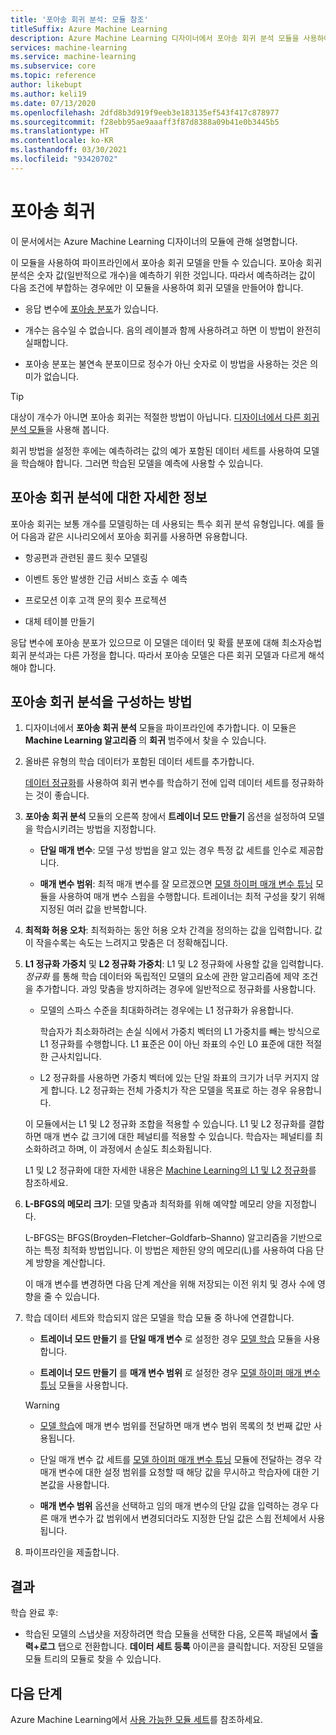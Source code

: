 ```yaml
---
title: '포아송 회귀 분석: 모듈 참조'
titleSuffix: Azure Machine Learning
description: Azure Machine Learning 디자이너에서 포아송 회귀 분석 모듈을 사용하여 포아송 회귀 모델을 만드는 방법을 알아봅니다.
services: machine-learning
ms.service: machine-learning
ms.subservice: core
ms.topic: reference
author: likebupt
ms.author: keli19
ms.date: 07/13/2020
ms.openlocfilehash: 2dfd8b3d919f9eeb3e183135ef543f417c878977
ms.sourcegitcommit: f28ebb95ae9aaaff3f87d8388a09b41e0b3445b5
ms.translationtype: HT
ms.contentlocale: ko-KR
ms.lasthandoff: 03/30/2021
ms.locfileid: "93420702"
---
```

# <a name="poisson-regression"></a>포아송 회귀

이 문서에서는 Azure Machine Learning 디자이너의 모듈에 관해 설명합니다.

이 모듈을 사용하여 파이프라인에서 포아송 회귀 모델을 만들 수 있습니다. 포아송 회귀 분석은 숫자 값(일반적으로 개수)을 예측하기 위한 것입니다. 따라서 예측하려는 값이 다음 조건에 부합하는 경우에만 이 모듈을 사용하여 회귀 모델을 만들어야 합니다.

- 응답 변수에 [포아송 분포](https://en.wikipedia.org/wiki/Poisson_distribution)가 있습니다.  

- 개수는 음수일 수 없습니다. 음의 레이블과 함께 사용하려고 하면 이 방법이 완전히 실패합니다.

- 포아송 분포는 불연속 분포이므로 정수가 아닌 숫자로 이 방법을 사용하는 것은 의미가 없습니다.

> [!TIP]
> 대상이 개수가 아니면 포아송 회귀는 적절한 방법이 아닙니다. [디자이너에서 다른 회귀 분석 모듈](./module-reference.md#machine-learning-algorithms)을 사용해 봅니다. 

회귀 방법을 설정한 후에는 예측하려는 값의 예가 포함된 데이터 세트를 사용하여 모델을 학습해야 합니다. 그러면 학습된 모델을 예측에 사용할 수 있습니다.

## <a name="more-about-poisson-regression"></a>포아송 회귀 분석에 대한 자세한 정보

포아송 회귀는 보통 개수를 모델링하는 데 사용되는 특수 회귀 분석 유형입니다. 예를 들어 다음과 같은 시나리오에서 포아송 회귀를 사용하면 유용합니다.

- 항공편과 관련된 콜드 횟수 모델링

- 이벤트 동안 발생한 긴급 서비스 호출 수 예측

- 프로모션 이후 고객 문의 횟수 프로젝션

- 대체 테이블 만들기

응답 변수에 포아송 분포가 있으므로 이 모델은 데이터 및 확률 분포에 대해 최소자승법 회귀 분석과는 다른 가정을 합니다. 따라서 포아송 모델은 다른 회귀 모델과 다르게 해석해야 합니다.

## <a name="how-to-configure-poisson-regression"></a>포아송 회귀 분석을 구성하는 방법

1. 디자이너에서 **포아송 회귀 분석** 모듈을 파이프라인에 추가합니다. 이 모듈은 **Machine Learning 알고리즘** 의 **회귀** 범주에서 찾을 수 있습니다.

2. 올바른 유형의 학습 데이터가 포함된 데이터 세트를 추가합니다. 

    [데이터 정규화](normalize-data.md)를 사용하여 회귀 변수를 학습하기 전에 입력 데이터 세트를 정규화하는 것이 좋습니다.

3. **포아송 회귀 분석** 모듈의 오른쪽 창에서 **트레이너 모드 만들기** 옵션을 설정하여 모델을 학습시키려는 방법을 지정합니다.  
  
    - **단일 매개 변수**: 모델 구성 방법을 알고 있는 경우 특정 값 세트를 인수로 제공합니다.
  
    - **매개 변수 범위**: 최적 매개 변수를 잘 모르겠으면 [모델 하이퍼 매개 변수 튜닝](tune-model-hyperparameters.md) 모듈을 사용하여 매개 변수 스윕을 수행합니다. 트레이너는 최적 구성을 찾기 위해 지정된 여러 값을 반복합니다.
  
4. **최적화 허용 오차**: 최적화하는 동안 허용 오차 간격을 정의하는 값을 입력합니다. 값이 작을수록는 속도는 느려지고 맞춤은 더 정확해집니다.

5. **L1 정규화 가중치** 및 **L2 정규화 가중치**: L1 및 L2 정규화에 사용할 값을 입력합니다. *정규화* 를 통해 학습 데이터와 독립적인 모델의 요소에 관한 알고리즘에 제약 조건을 추가합니다. 과잉 맞춤을 방지하려는 경우에 일반적으로 정규화를 사용합니다. 

    - 모델의 스파스 수준을 최대화하려는 경우에는 L1 정규화가 유용합니다.

        학습자가 최소화하려는 손실 식에서 가중치 벡터의 L1 가중치를 빼는 방식으로 L1 정규화를 수행합니다. L1 표준은 0이 아닌 좌표의 수인 L0 표준에 대한 적절한 근사치입니다.

    - L2 정규화를 사용하면 가중치 벡터에 있는 단일 좌표의 크기가 너무 커지지 않게 합니다. L2 정규화는 전체 가중치가 작은 모델을 목표로 하는 경우 유용합니다.

    이 모듈에서는 L1 및 L2 정규화 조합을 적용할 수 있습니다. L1 및 L2 정규화를 결합하면 매개 변수 값 크기에 대한 페널티를 적용할 수 있습니다. 학습자는 페널티를 최소화하려고 하며, 이 과정에서 손실도 최소화됩니다.

    L1 및 L2 정규화에 대한 자세한 내용은 [Machine Learning의 L1 및 L2 정규화](/archive/msdn-magazine/2015/february/test-run-l1-and-l2-regularization-for-machine-learning)를 참조하세요.

6. **L-BFGS의 메모리 크기**: 모델 맞춤과 최적화를 위해 예약할 메모리 양을 지정합니다.

     L-BFGS는 BFGS(Broyden–Fletcher–Goldfarb–Shanno) 알고리즘을 기반으로 하는 특정 최적화 방법입니다. 이 방법은 제한된 양의 메모리(L)를 사용하여 다음 단계 방향을 계산합니다.

     이 매개 변수를 변경하면 다음 단계 계산을 위해 저장되는 이전 위치 및 경사 수에 영향을 줄 수 있습니다.

7. 학습 데이터 세트와 학습되지 않은 모델을 학습 모듈 중 하나에 연결합니다. 

    - **트레이너 모드 만들기** 를 **단일 매개 변수** 로 설정한 경우 [모델 학습](train-model.md) 모듈을 사용합니다.

    - **트레이너 모드 만들기** 를 **매개 변수 범위** 로 설정한 경우 [모델 하이퍼 매개 변수 튜닝](tune-model-hyperparameters.md) 모듈을 사용합니다.

    > [!WARNING]
    > 
    > - [모델 학습](train-model.md)에 매개 변수 범위를 전달하면 매개 변수 범위 목록의 첫 번째 값만 사용됩니다.
    > 
    > - 단일 매개 변수 값 세트를 [모델 하이퍼 매개 변수 튜닝](tune-model-hyperparameters.md) 모듈에 전달하는 경우 각 매개 변수에 대한 설정 범위를 요청할 때 해당 값을 무시하고 학습자에 대한 기본값을 사용합니다.
    > 
    > - **매개 변수 범위** 옵션을 선택하고 임의 매개 변수의 단일 값을 입력하는 경우 다른 매개 변수가 값 범위에서 변경되더라도 지정한 단일 값은 스윕 전체에서 사용됩니다.

8.  파이프라인을 제출합니다.

## <a name="results"></a>결과

학습 완료 후:

+ 학습된 모델의 스냅샷을 저장하려면 학습 모듈을 선택한 다음, 오른쪽 패널에서 **출력+로그** 탭으로 전환합니다. **데이터 세트 등록** 아이콘을 클릭합니다.  저장된 모델을 모듈 트리의 모듈로 찾을 수 있습니다. 

## <a name="next-steps"></a>다음 단계

Azure Machine Learning에서 [사용 가능한 모듈 세트](module-reference.md)를 참조하세요.